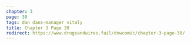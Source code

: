 ```yaml
---
chapter: 3
page: 30
tags: dan dans-manager vitaly
title: Chapter 3 Page 30
redirect: https://www.drugsandwires.fail/dnwcomic/chapter-3-page-30/
---
```

